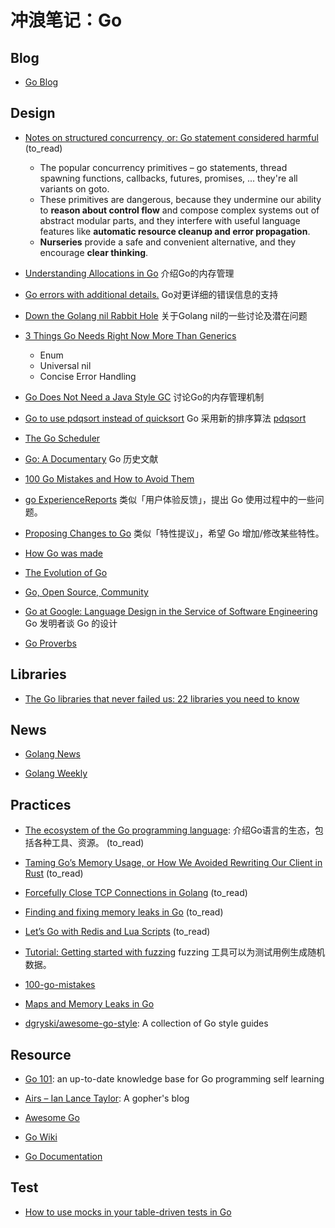 # 冲浪笔记：Go

## Blog

- [Go Blog][b1]

  [b1]: https://blog.golang.org/index

## Design

- [Notes on structured concurrency, or: Go statement considered harmful][d1] (to_read)
  - The popular concurrency primitives – go statements, thread spawning functions, callbacks, futures, promises, ...
    they're all variants on goto.
  - These primitives are dangerous, because they undermine our ability to **reason about control flow** 
    and compose complex systems out of abstract modular parts,
    and they interfere with useful language features like **automatic resource cleanup and error propagation**.
  - **Nurseries** provide a safe and convenient alternative, and they encourage **clear thinking**.

- [Understanding Allocations in Go][d2] 介绍Go的内存管理
- [Go errors with additional details.][d3] Go对更详细的错误信息的支持
- [Down the Golang nil Rabbit Hole][d4] 关于Golang nil的一些讨论及潜在问题
- [3 Things Go Needs Right Now More Than Generics][d5]
  - Enum
  - Universal nil
  - Concise Error Handling

- [Go Does Not Need a Java Style GC][d6] 讨论Go的内存管理机制
- [Go to use pdqsort instead of quicksort][d7] Go 采用新的排序算法 [pdqsort][d8]
- [The Go Scheduler][d9]
- [Go: A Documentary][d10] Go 历史文献
- [100 Go Mistakes and How to Avoid Them][d11]
- [go ExperienceReports][d12] 类似「用户体验反馈」，提出 Go 使用过程中的一些问题。
- [Proposing Changes to Go][d13] 类似「特性提议」，希望 Go 增加/修改某些特性。
- [How Go was made][d14]
- [The Evolution of Go][d15]
- [Go, Open Source, Community][d16]
- [Go at Google: Language Design in the Service of Software Engineering][d17] Go 发明者谈 Go 的设计
- [Go Proverbs][d18]

  [d1]: https://vorpus.org/blog/notes-on-structured-concurrency-or-go-statement-considered-harmful/
  [d2]: https://medium.com/eureka-engineering/understanding-allocations-in-go-stack-heap-memory-9a2631b5035d
  [d3]: https://romanyx90.medium.com/go-errors-with-additional-details-66873577f3a9
  [d4]: https://blog.urth.org/2021/03/27/down-the-golang-nil-rabbit-hole
  [d5]: https://betterprogramming.pub/three-things-go-needs-right-now-more-than-generics-a6225d62f76b
  [d6]: https://erik-engheim.medium.com/go-does-not-need-a-java-style-gc-ac99b8d26c60
  [d7]: https://github.com/golang/go/commit/72e77a7f41bbf45d466119444307fd3ae996e257
  [d8]: https://arxiv.org/pdf/2106.05123.pdf
  [d9]: https://morsmachine.dk/go-scheduler
  [d10]: https://golang.design/history/
  [d11]: https://github.com/teivah/100-go-mistakes
  [d12]: https://github.com/golang/go/wiki/ExperienceReports
  [d13]: https://github.com/golang/proposal
  [d14]: https://go.dev/talks/2015/how-go-was-made.slide#1
  [d15]: https://go.dev/talks/2015/gophercon-goevolution.slide#1
  [d16]: https://go.dev/blog/open-source
  [d17]: https://go.dev/talks/2012/splash.article
  [d18]: https://go-proverbs.github.io/

## Libraries

- [The Go libraries that never failed us: 22 libraries you need to know][l1]

  [l1]: https://threedots.tech/post/list-of-recommended-libraries/

## News

- [Golang News][n1]
- [Golang Weekly][n2]

  [n1]: https://golangnews.com/
  [n2]: https://golangweekly.com/issues

## Practices

- [The ecosystem of the Go programming language][pr1]: 介绍Go语言的生态，包括各种工具、资源。 (to_read)
- [Taming Go’s Memory Usage, or How We Avoided Rewriting Our Client in Rust][pr2] (to_read)
- [Forcefully Close TCP Connections in Golang][pr3] (to_read)
- [Finding and fixing memory leaks in Go][pr4] (to_read)
- [Let’s Go with Redis and Lua Scripts][pr5] (to_read)
- [Tutorial: Getting started with fuzzing][pr6] fuzzing 工具可以为测试用例生成随机数据。
- [100-go-mistakes][pr7]
- [Maps and Memory Leaks in Go][pr8]
- [dgryski/awesome-go-style][pr9]: A collection of Go style guides

  [pr1]: https://henvic.dev/posts/go/
  [pr2]: https://www.akitasoftware.com/blog-posts/taming-gos-memory-usage-or-how-we-avoided-rewriting-our-client-in-rust
  [pr3]: https://itnext.io/forcefully-close-tcp-connections-in-golang-e5f5b1b14ce6
  [pr4]: https://dev.to/googlecloud/finding-and-fixing-memory-leaks-in-go-1k1h
  [pr5]: https://xitonix.io/go-lua-and-redis/
  [pr6]: https://go.dev/doc/tutorial/fuzz
  [pr7]: https://github.com/teivah/100-go-mistakes
  [pr8]: https://teivah.medium.com/maps-and-memory-leaks-in-go-a85ebe6e7e69
  [pr9]: https://github.com/dgryski/awesome-go-style

## Resource

- [Go 101][r1]: an up-to-date knowledge base for Go programming self learning
- [Airs – Ian Lance Taylor][r2]: A gopher's blog
- [Awesome Go][r3]
- [Go Wiki][r4]
- [Go Documentation][r5]

  [r1]: https://go101.org/
  [r2]: https://www.airs.com/blog/
  [r3]: https://github.com/avelino/awesome-go
  [r4]: https://github.com/golang/go/wiki/
  [r5]: https://go.dev/doc/

## Test

- [How to use mocks in your table-driven tests in Go][t1]

  [t1]: https://cbrgm.net/post/2022-12-05-go-table-driven-tests-testify/
